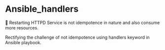 # Ansible_handlers

🔰 Restarting HTTPD Service is not idempotence in nature and also consume more resources.


 Rectifying the challenge of not idempotence using handlers keyword in Ansible playbook.
